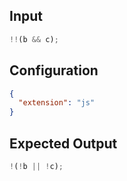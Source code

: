 
## Input
```javascript input
!!(b && c);
```

## Configuration
```json configuration
{
  "extension": "js"
}
```

## Expected Output
```javascript expected output
!(!b || !c);
```
